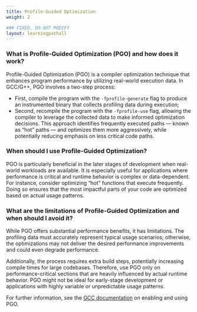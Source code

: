 ```yaml
---
title: Profile-Guided Optimization
weight: 2

### FIXED, DO NOT MODIFY
layout: learningpathall
---
```


### What is Profile-Guided Optimization (PGO) and how does it work?

Profile-Guided Optimization (PGO) is a compiler optimization technique that enhances program performance by utilizing real-world execution data. In GCC/G++, PGO involves a two-step process: 

- First, compile the program with the `-fprofile-generate` flag to produce an instrumented binary that collects profiling data during execution; 
- Second, recompile the program with the `-fprofile-use` flag, allowing the compiler to leverage the collected data to make informed optimization decisions. This approach identifies frequently executed paths — known as “hot” paths — and optimizes them more aggressively, while potentially reducing emphasis on less critical code paths.

### When should I use Profile-Guided Optimization?

PGO is particularly beneficial in the later stages of development when real-world workloads are available. It is especially useful for applications where performance is critical and runtime behavior is complex or data-dependent. For instance, consider optimizing “hot” functions that execute frequently. Doing so ensures that the most impactful parts of your code are optimized based on actual usage patterns.

### What are the limitations of Profile-Guided Optimization and when should I avoid it?

While PGO offers substantial performance benefits, it has limitations. The profiling data must accurately represent typical usage scenarios; otherwise, the optimizations may not deliver the desired performance improvements and could even degrade performance.

Additionally, the process requires extra build steps, potentially increasing compile times for large codebases. Therefore, use PGO only on performance-critical sections that are heavily influenced by actual runtime behavior. PGO might not be ideal for early-stage development or applications with highly variable or unpredictable usage patterns.

For further information, see the [GCC documentation](https://gcc.gnu.org/onlinedocs/gcc-13.3.0/gcc/Instrumentation-Options.html) on enabling and using PGO.
